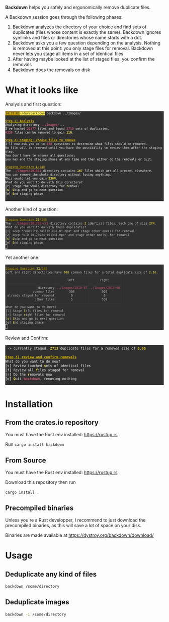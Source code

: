 

**Backdown** helps you safely and ergonomically remove duplicate files.

A Backdown session goes through the following phases:

1. Backdown analyzes the directory of your choice and find sets of duplicates (files whose content is exactly the same). Backdown ignores symlinks and files or directories whose name starts with a dot.
2. Backdown asks you a few question depending on the analysis. Nothing is removed at this point: you only stage files for removal. Backdown never lets you stage all items in a set of identical files
3. After having maybe looked at the list of staged files, you confirm the removals
4. Backdown does the removals on disk

# What it looks like

Analysis and first question:

![screen 1](doc/screen-1.png)

Another kind of question:

![screen 2](doc/screen-2.png)

Yet another one:

![screen 3](doc/screen-3.png)

Review and Confirm:

![screen 4](doc/screen-4.png)

# Installation

## From the crates.io repository

You must have the Rust env installed: https://rustup.rs

Run `cargo install backdown`

## From Source

You must have the Rust env installed: https://rustup.rs

Download this repository then run

`cargo install .`

## Precompiled binaries

Unless you're a Rust developper, I recommend to just download the precompiled binaries, as this will save a lot of space on your disk.

Binaries are made available at https://dystroy.org/backdown/download/

# Usage

## Deduplicate any kind of files

```bash
backdown /some/directory
```

## Deduplicate images

```bash
backdown -i /some/directory
```
